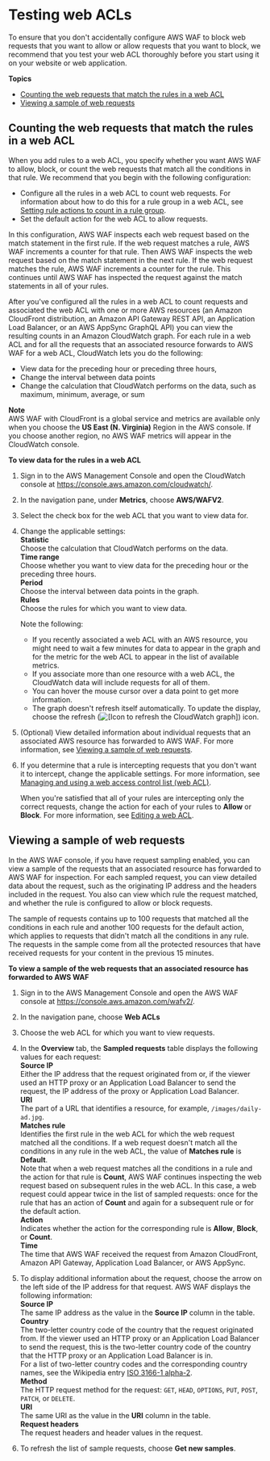 # Testing web ACLs<a name="web-acl-testing"></a>

To ensure that you don't accidentally configure AWS WAF to block web requests that you want to allow or allow requests that you want to block, we recommend that you test your web ACL thoroughly before you start using it on your website or web application\. 

**Topics**
+ [Counting the web requests that match the rules in a web ACL](#web-acl-testing-count)
+ [Viewing a sample of web requests](#web-acl-testing-view-sample)

## Counting the web requests that match the rules in a web ACL<a name="web-acl-testing-count"></a>

When you add rules to a web ACL, you specify whether you want AWS WAF to allow, block, or count the web requests that match all the conditions in that rule\. We recommend that you begin with the following configuration:
+ Configure all the rules in a web ACL to count web requests\. For information about how to do this for a rule group in a web ACL, see [Setting rule actions to count in a rule group](web-acl-rule-group-settings.md#web-acl-rule-group-rule-to-count)\.
+ Set the default action for the web ACL to allow requests\.

In this configuration, AWS WAF inspects each web request based on the match statement in the first rule\. If the web request matches a rule, AWS WAF increments a counter for that rule\. Then AWS WAF inspects the web request based on the match statement in the next rule\. If the web request matches the rule, AWS WAF increments a counter for the rule\. This continues until AWS WAF has inspected the request against the match statements in all of your rules\. 

After you've configured all the rules in a web ACL to count requests and associated the web ACL with one or more AWS resources \(an Amazon CloudFront distribution, an Amazon API Gateway REST API, an Application Load Balancer, or an AWS AppSync GraphQL API\) you can view the resulting counts in an Amazon CloudWatch graph\. For each rule in a web ACL and for all the requests that an associated resource forwards to AWS WAF for a web ACL, CloudWatch lets you do the following:
+ View data for the preceding hour or preceding three hours,
+ Change the interval between data points
+ Change the calculation that CloudWatch performs on the data, such as maximum, minimum, average, or sum

**Note**  
AWS WAF with CloudFront is a global service and metrics are available only when you choose the **US East \(N\. Virginia\)** Region in the AWS console\. If you choose another region, no AWS WAF metrics will appear in the CloudWatch console\.<a name="web-acl-testing-count-procedure"></a>

**To view data for the rules in a web ACL**

1. Sign in to the AWS Management Console and open the CloudWatch console at [https://console\.aws\.amazon\.com/cloudwatch/](https://console.aws.amazon.com/cloudwatch/)\.

1. In the navigation pane, under **Metrics**, choose **AWS/WAFV2**\.

1. Select the check box for the web ACL that you want to view data for\.

1. Change the applicable settings:  
**Statistic**  
Choose the calculation that CloudWatch performs on the data\.  
**Time range**  
Choose whether you want to view data for the preceding hour or the preceding three hours\.  
**Period**  
Choose the interval between data points in the graph\.  
**Rules**  
Choose the rules for which you want to view data\.

   Note the following:
   + If you recently associated a web ACL with an AWS resource, you might need to wait a few minutes for data to appear in the graph and for the metric for the web ACL to appear in the list of available metrics\.
   + If you associate more than one resource with a web ACL, the CloudWatch data will include requests for all of them\.
   + You can hover the mouse cursor over a data point to get more information\.
   + The graph doesn't refresh itself automatically\. To update the display, choose the refresh \(![\[Icon to refresh the CloudWatch graph\]](http://docs.aws.amazon.com/waf/latest/developerguide/images/cloudwatch-refresh-icon.png)\) icon\.

1. \(Optional\) View detailed information about individual requests that an associated AWS resource has forwarded to AWS WAF\. For more information, see [Viewing a sample of web requests](#web-acl-testing-view-sample)\.

1. If you determine that a rule is intercepting requests that you don't want it to intercept, change the applicable settings\. For more information, see [Managing and using a web access control list \(web ACL\)](web-acl.md)\.

   When you're satisfied that all of your rules are intercepting only the correct requests, change the action for each of your rules to **Allow** or **Block**\. For more information, see [Editing a web ACL](web-acl-editing.md)\.

## Viewing a sample of web requests<a name="web-acl-testing-view-sample"></a>

In the AWS WAF console, if you have request sampling enabled, you can view a sample of the requests that an associated resource has forwarded to AWS WAF for inspection\. For each sampled request, you can view detailed data about the request, such as the originating IP address and the headers included in the request\. You also can view which rule the request matched, and whether the rule is configured to allow or block requests\.

The sample of requests contains up to 100 requests that matched all the conditions in each rule and another 100 requests for the default action, which applies to requests that didn't match all the conditions in any rule\. The requests in the sample come from all the protected resources that have received requests for your content in the previous 15 minutes\.<a name="web-acl-testing-view-sample-procedure"></a>

**To view a sample of the web requests that an associated resource has forwarded to AWS WAF**

1. Sign in to the AWS Management Console and open the AWS WAF console at [https://console\.aws\.amazon\.com/wafv2/](https://console.aws.amazon.com/wafv2/)\. 

1. In the navigation pane, choose **Web ACLs**

1. Choose the web ACL for which you want to view requests\.

1. In the **Overview** tab, the **Sampled requests** table displays the following values for each request:  
**Source IP**  
Either the IP address that the request originated from or, if the viewer used an HTTP proxy or an Application Load Balancer to send the request, the IP address of the proxy or Application Load Balancer\.   
**URI**  
The part of a URL that identifies a resource, for example, `/images/daily-ad.jpg`\.  
**Matches rule**  
Identifies the first rule in the web ACL for which the web request matched all the conditions\. If a web request doesn't match all the conditions in any rule in the web ACL, the value of **Matches rule** is **Default**\.  
Note that when a web request matches all the conditions in a rule and the action for that rule is **Count**, AWS WAF continues inspecting the web request based on subsequent rules in the web ACL\. In this case, a web request could appear twice in the list of sampled requests: once for the rule that has an action of **Count** and again for a subsequent rule or for the default action\.  
**Action**  
Indicates whether the action for the corresponding rule is **Allow**, **Block**, or **Count**\.  
**Time**  
The time that AWS WAF received the request from Amazon CloudFront, Amazon API Gateway, Application Load Balancer, or AWS AppSync\.

1. To display additional information about the request, choose the arrow on the left side of the IP address for that request\. AWS WAF displays the following information:  
**Source IP**  
The same IP address as the value in the **Source IP** column in the table\.  
**Country**  
The two\-letter country code of the country that the request originated from\. If the viewer used an HTTP proxy or an Application Load Balancer to send the request, this is the two\-letter country code of the country that the HTTP proxy or an Application Load Balancer is in\.  
For a list of two\-letter country codes and the corresponding country names, see the Wikipedia entry [ISO 3166\-1 alpha\-2](https://en.wikipedia.org/wiki/ISO_3166-1_alpha-2)\.  
**Method**  
The HTTP request method for the request: `GET`, `HEAD`, `OPTIONS`, `PUT`, `POST`, `PATCH`, or `DELETE`\.   
**URI**  
The same URI as the value in the **URI** column in the table\.  
**Request headers**  
The request headers and header values in the request\.

1. To refresh the list of sample requests, choose **Get new samples**\.